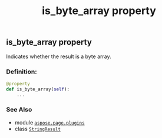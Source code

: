 ﻿---
title: is_byte_array property
second_title: Aspose.Page for Python via .NET API References
description: 
type: docs
weight: 60
url: /python-net/aspose.page.plugins/stringresult/is_byte_array/
is_root: false
---

## is_byte_array property


Indicates whether the result is a byte array.
### Definition:
```python
@property
def is_byte_array(self):
    ...
```

### See Also
* module [`aspose.page.plugins`](../../)
* class [`StringResult`](/page/python-net/aspose.page.plugins/stringresult)
